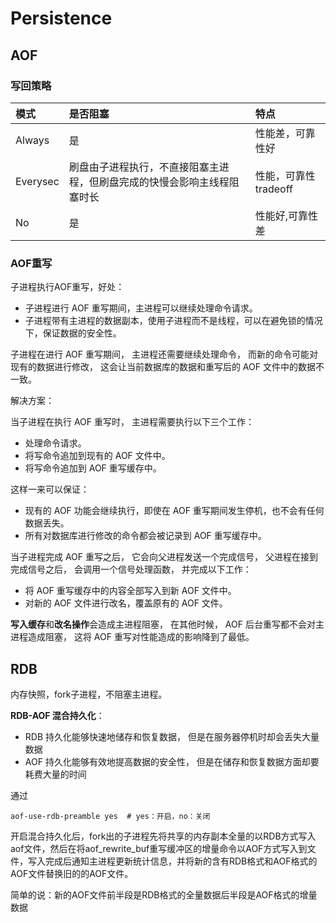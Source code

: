 # Persistence

## AOF

### 写回策略

| 模式       | 是否阻塞                                 | 特点             |
|:---------|:-------------------------------------|:---------------|
| Always   | 是                                    | 性能差，可靠性好       |
| Everysec | 刷盘由子进程执行，不直接阻塞主进程，但刷盘完成的快慢会影响主线程阻塞时长 | 性能，可靠性tradeoff |
| No       | 是                                    | 性能好,可靠性差       |


### AOF重写

子进程执行AOF重写，好处：

- 子进程进行 AOF 重写期间，主进程可以继续处理命令请求。
- 子进程带有主进程的数据副本，使用子进程而不是线程，可以在避免锁的情况下，保证数据的安全性。

子进程在进行 AOF 重写期间， 主进程还需要继续处理命令， 而新的命令可能对现有的数据进行修改， 这会让当前数据库的数据和重写后的 AOF 文件中的数据不一致。


解决方案：

当子进程在执行 AOF 重写时， 主进程需要执行以下三个工作：
- 处理命令请求。
- 将写命令追加到现有的 AOF 文件中。
- 将写命令追加到 AOF 重写缓存中。

这样一来可以保证：

- 现有的 AOF 功能会继续执行，即使在 AOF 重写期间发生停机，也不会有任何数据丢失。
- 所有对数据库进行修改的命令都会被记录到 AOF 重写缓存中。

当子进程完成 AOF 重写之后， 它会向父进程发送一个完成信号， 父进程在接到完成信号之后， 会调用一个信号处理函数， 并完成以下工作：

- 将 AOF 重写缓存中的内容全部写入到新 AOF 文件中。
- 对新的 AOF 文件进行改名，覆盖原有的 AOF 文件。

**写入缓存**和**改名操作**会造成主进程阻塞， 在其他时候， AOF 后台重写都不会对主进程造成阻塞， 这将 AOF 重写对性能造成的影响降到了最低。



## RDB


内存快照，fork子进程，不阻塞主进程。

**RDB-AOF 混合持久化**：

- RDB 持久化能够快速地储存和恢复数据， 但是在服务器停机时却会丢失大量数据
- AOF 持久化能够有效地提高数据的安全性， 但是在储存和恢复数据方面却要耗费大量的时间

通过
```
aof-use-rdb-preamble yes  # yes：开启，no：关闭
```

开启混合持久化后，fork出的子进程先将共享的内存副本全量的以RDB方式写入aof文件，然后在将aof_rewrite_buf重写缓冲区的增量命令以AOF方式写入到文件，写入完成后通知主进程更新统计信息，并将新的含有RDB格式和AOF格式的AOF文件替换旧的的AOF文件。

简单的说：新的AOF文件前半段是RDB格式的全量数据后半段是AOF格式的增量数据

